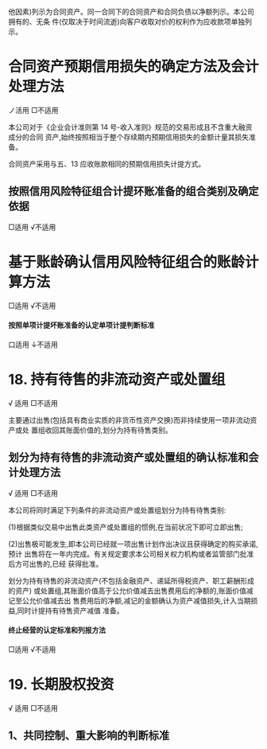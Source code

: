 他因素)列示为合同资产。同一合同下的合同资产和合同负债以净额列示。本公司拥有的、无条 件(仅取决于时间流逝)向客户收取对价的权利作为应收款项单独列示。

# 合同资产预期信用损失的确定方法及会计处理方法

ノ活用 □不适用

本公司对于《企业会计准则第 14 号-收入准则》规范的交易形成且不含重大融资成分的合同 资产,始终按照相当于整个存续期内预期信用损失的金额计量其损失准备。

合同资产采用与五、13 应收账款相同的预期信用损失计提方式。

## 按照信用风险特征组合计提环账准备的组合类别及确定依据

□适用 √不适用

# 基于账龄确认信用风险特征组合的账龄计算方法

□适用 √不适用

#### 按照单项计提坏账准备的认定单项计提判断标准

口适用 ↓不适用

# 18. 持有待售的非流动资产或处置组

√ 适用 □不适用

主要通过出售(包括具有商业实质的非货币性资产交换)而非持续使用一项非流动资产或处 置组收回其账面价值的,划分为持有待售类别。

## 划分为持有待售的非流动资产或处置组的确认标准和会计处理方法

√ 适用 □不适用

本公司将同时满足下列条件的非流动资产或处置组划分为持有待售类别:

(1)根据类似交易中出售此类资产或处置组的惯例,在当前状况下即可立即出售;

(2)出售极可能发生,即本公司已经就一项出售计划作出决议且获得确定的购买承诺,预计 出售将在一年内完成。有关规定要求本公司相关权力机构或者监管部门批准后方可出售的,已经 获得批准。

划分为持有待售的非流动资产(不包括金融资产、递延所得税资产、职工薪酬形成的资产) 或处置组,其账面价值高于公允价值减去出售费用后的净额的,账面价值减记至公允价值减去出 售费用后的净额,减记的金额确认为资产减值损失,计入当期损益,同时计提持有待售资产减值 准备。

#### 终止经营的认定标准和列报方法

□适用 √不适用

# 19. 长期股权投资

√ 适用 □不适用

## 1、共同控制、重大影响的判断标准